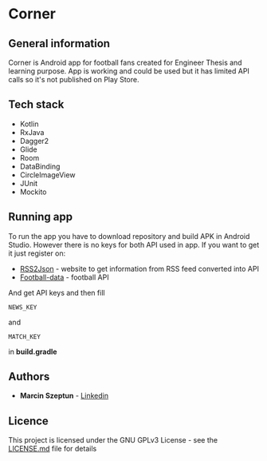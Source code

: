 # Corner

## General information
Corner is Android app for football fans created for Engineer Thesis and learning purpose.
App is working and could be used but it has limited API calls so it's not published on Play Store.

## Tech stack

* Kotlin
* RxJava
* Dagger2
* Glide
* Room
* DataBinding
* CircleImageView
* JUnit
* Mockito

## Running app

To run the app you have to download repository and build APK in Android Studio. However there is no keys for both API used in app.
If you want to get it just register on:
* [RSS2Json](https://rss2json.com/) - website to get information from RSS feed converted into API
* [Football-data](http://api.football-data.org/) - football API

And get API keys and then fill 
```
NEWS_KEY
```
and
```
MATCH_KEY
```
in **build.gradle**

## Authors

* **Marcin Szeptun** - [Linkedin](https://www.linkedin.com/in/marcin-szeptun-b3527212a/)

## Licence

This project is licensed under the GNU GPLv3 License - see the [LICENSE.md](LICENSE.md) file for details

